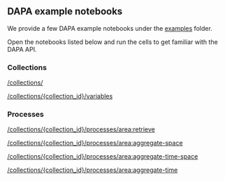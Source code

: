 ## DAPA example notebooks

We provide a few DAPA example notebooks under the [examples](../../../lab/tree/examples) folder.

Open the notebooks listed below and run the cells to get familiar with the DAPA API.

### Collections

[/collections/](../../../lab/tree/examples/01%20-%20collections.ipynb)

[/collections/{collection_id}/variables](../../../lab/tree/examples/02%20-%20variables.ipynb)

### Processes

[/collections/{collection_id}/processes/area:retrieve](../../../lab/tree/examples/03%20-%20area-retrieve.ipynb)

[/collections/{collection_id}/processes/area:aggregate-space](../../../lab/tree/examples/04%20-%20area-aggregate-space.ipynb)

[/collections/{collection_id}/processes/area:aggregate-time-space](../../../lab/tree/examples/05%20-%20area-aggregate-time-space.ipynb)

[/collections/{collection_id}/processes/area:aggregate-time](../../../lab/tree/examples/06%20-%20area-aggregate-time.ipynb)